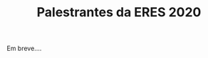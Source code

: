 ﻿---
layout: page-fullwidth
title: "Palestrantes da ERES 2020"
subheadline: ""
permalink: "/palestras/"
header:
   image_fullwidth: banner_eres2020.png
---

Em breve....

<!--
<div class="row t30">
	<div class="medium-16 columns">
        <img src="{{ site.urlimg }}rocha.jpeg" alt="" align="center"><br>
        <b>Profa. Dra. Ana Regina Cavalcanti da Rocha (COPPE/UFRJ)</b><br>		
		<a href="http://lattes.cnpq.br/6344175997146758" target="_blank">Currículo Lattes</a><br>		
		<h4>Título: Compreendendo as Novas Perspectivas da Melhoria de Processos: As Novas Versões do CMMI e do MPS-SW (Palestra A) </h4><br>		
		<b>Data:</b> 20/05/2020 (Quarta-Feira) <br>
		<b>Hora:</b> 08h:45m - 10h:15m (1,5 horas) <br>
		<b>Local:</b> Bloco XXX - Anfiteatro YYY<br><br>	
		<br>
		<p class="text-justify"><b>Resumo:</b> Esta palestra mostrará a importância da melhoria de processos e os benefícios que traz às empresas. Apresentará os novos modelos CMMI-DEV v 2.0 e MPS-SW:2020 e as novas perspectivas para a melhoria de processos e produtividade nas empresas. Será também apresentado como dar início à melhoria de processos com o MPS e sua compatibilidade com os métodos ágeis. Por fim, será  mostrada a compatibilidade entre os modelos CMMI e MPS-SW.</p>
		<br><br>
		<p class="text-justify"><b>Bio:</b> Professora titular da COPPE/UFRJ, pesquisadora na área de Engenharia de Software, orientou mais de 100 teses e dissertações na área de Qualidade de Software. Formada em Matemática pela UFRJ, com mestrado e doutorado pela PUC-RIO. Em 2010, recebeu o Prêmio Internacional Anita Borg de Agentes de Mudança (EUA), por sua atuação como desenvolvedora do potencial das mulheres na área de tecnologia. Foi responsável pela definição do modelo de melhoria de processos MR-MPS-SW, atualmente com mais de 700 empresas avaliadas. Trabalha com melhoria de processos baseada em multi-modelos, tendo sido a criadora do modelo QPS para Qualidade de Produto de Software.</p>
    </div>
</div>


<div class="row t30">
	<div class="medium-16 columns">
        <img src="{{ site.urlimg }}barbosa.jpg" alt="" align="center"><br>
        <b>Profa. Dra. Ellen Francine Barbosa (ICMC/USP)</b><br>		
		<a href="http://lattes.cnpq.br/7913302545613108" target="_blank">Currículo Lattes</a><br>		
		<h4>Título: Engenharia de Software Aplicada à Educação (Palestra B) </h4><br>		
		<b>Data:</b> 20/05/2020 (Quarta-Feira) <br>
		<b>Hora:</b> 13h:30m - 15h:00m (1,5 horas) <br>
		<b>Local:</b> Bloco XXX - Anfiteatro YYY<br><br>	
		<br>
		<p class="text-justify"><b>Resumo:</b> Ao longo dos últimos anos, o processo educacional vem passando por uma significativa transformação, incorporando tecnologias que proporcionam amplo acesso a uma diversidade de aplicações educacionais, além de promoverem maior interação, colaboração e comunicação entre aprendizes e professores. Apesar dos benefícios associados, o estabelecimento e a adoção de tecnologias educacionais é um processo complexo do ponto de vista técnico. Entre os problemas encontrados, destaca-se a grande exigência por requisitos de qualidade, principalmente em aplicações educacionais que possuem inúmeros usuários com necessidades distintas, constantes mudanças de requisitos, separação de interesses, compartilhamento de recursos, uso de diferentes dispositivos de acesso, entre outros aspectos. Em uma perspectiva distinta mas relacionada, a Engenharia de Software caracteriza-se pelo estabelecimento de processos, métodos, técnicas e ferramentas para a produção de aplicações de software com qualidade. Nesta palestra são discutidos aspectos de Pesquisa e Desenvolvimento em duas áreas de interesse: Engenharia de Software e Tecnologias Educacionais. A integração das duas áreas ocorre à medida que processos, métodos, técnicas e ferramentas de Engenharia de Software, associados a Tecnologias Educacionais, são investigados e utilizados no projeto e desenvolvimento de aplicações educacionais. Em especial, aspectos relacionados à Qualidade de Software, Linhas de Produto de Software, Arquiteturas de Referência e Padrões de Desenvolvimento são abordados no contexto de produção de Recursos Educacionais Abertos (REAs), Cursos Massivos, Abertos e Online (MOOCs) e aplicações de aprendizagem móvel (m-learning).</p>
		<br><br>
		<p class="text-justify"><b>Bio:</b> Bacharel em Ciência da Computação pela Universidade Estadual de Londrina (UEL) em 1995. Mestre em Ciência da Computação e Matemática Computacional pelo Instituto de Ciências Matemáticas e de Computação (ICMC-USP) em 1998. Doutora em Ciência da Computação e Matemática Computacional pelo Instituto de Ciências Matemáticas e de Computação (ICMC-USP) em 2004. Realizou estágios na Georgia Institute of Technology, em 2002, e na University of Florida, em 2003. Atualmente é Professora Associada do Departamento de Sistemas de Computação do ICMC-USP, onde atua como docente desde 2005. É coordenadora do curso de Bacharelado em Sistemas de Informação desde 2016. Foi coordenadora  do Laboratório de Engenharia de Software (LabES) no período de 2008 a 2011. É fundadora e atual coordenadora do Laboratório de Computação Aplicada à Educação e Tecnologia Social Avançada (CAEd). Entre seus interesses de pesquisa destacam-se os temas relacionados à Computação Aplicada à Educação, Engenharia de Software, e Empreendedorismo e Inovação.</p>
    </div>
</div>

<div class="row t30">
	<div class="medium-16 columns">
        <img src="{{ site.urlimg }}gularte.jpeg" alt="" align="center"><br>
        <b>Alan Gularte (Dell)</b><br>		
		<a href="https://www.linkedin.com/in/alancafrunigularte" target="_blank">Linkedin</a><br>		
		<h4>Título: Testes de Software e Transformação Digital (Palestra D) </h4><br>
		<b>Data:</b> 21/05/2020 (Quinta-Feira) <br>
		<b>Hora:</b> 08h:45m - 10m:15m (1,5 horas) <br>
		<b>Local:</b> Bloco XXX - Anfiteatro YYY<br><br>	
		<br>
		<p class="text-justify"><b>Resumo:</b> Nesta nova era de transformação digital, os engenheiros de testes estão se deparando com um universo de mudanças na maneira como tradicionalmente testam os softwares em termos de habilidades, processos e ferramentas. Machine Learning/Inteligência Artificial, DevOps, testes ágeis e contínuos são alguns exemplos dos temas que estão desafiando a comunidade de testes e forçando-os a encontrar maneiras de testar mais rapidamente e com excelência. Nesta palestra, Alan Gularte compartilhará como superar os principais desafios no campo da automação de testes, fazendo o melhor uso das tecnologias disponíveis.</p>
		<br><br>
		<p class="text-justify"><b>Bio:</b> Alan Gularte é Engenheiro de Software Sênior da Dell. Desde 2013, ele apoia programas globais de testes de performance e engenharia de qualidade, liderando equipes distribuídas no Brasil e na Índia. Ele ingressou na Dell após 6 anos trabalhando como desenvolvedor web e mobile. Ele tem Especialização em Big Data e Ciência de Dados e está sempre trabalhando com iniciativas de inovação envolvendo automação para mesclar Engenharia de Qualidade com Inteligência Artificial. Alan é apaixonado por tecnologia e gestão de pessoas, porque acredita que as duas áreas precisam caminhar juntas. Ele adora viajar e conhecer diferentes culturas.</p>
    </div>
</div>


<div class="row t30">
	<div class="medium-16 columns">
        <img src="{{ site.urlimg }}wangham.jpg" alt="" align="center"><br>
        <b>Profa. Dra. Michelle Silva Wangham (UNIVALI)</b><br>		
		<a href="http://lattes.cnpq.br/7913302545613108" target="_blank">Currículo Lattes</a><br>		
		<h4>Título: Desafios e Oportunidades Decorrentes da Lei Geral de Proteção de Dados Pessoais (LGPD) para a Área de Engenharia de Software (Palestra E) </h4><br>
		<b>Data:</b> 22/05/2020 (Sexta-Feira) <br>
		<b>Hora:</b> 13h:30m - 15h:00m (1,5 horas) <br>
		<b>Local:</b> Bloco XXX - Anfiteatro YYY<br><br>	
		<br>
		<p class="text-justify"><b>Resumo:</b> A transformação digital está baseada em um rica cultura orientada a dados, por consequência, há uma demanda urgente por proteção de dados pessoais. Esta transformação coloca os dados no centro e o titular dos dados é quem decide como será atendido e autoriza quais informações podem ser usadas. Nesse sentido, é necessário mais transparência, inteligência, segurança, ética e conformidade com a LGPD para usar estes dados. Nesta palestra, analisaremos como as empresas brasileiras estão se preparando para Agosto de 2020. Quais as dores e desafios das empresas de software na Jornada da Adequação à LGPD. Em um formato interativo, discutiremos como as tecnologias emergentes como blockchain, IA, Big Data, Crowdsensing, reconhecimento facial, entre outras podem ser usadas sem comprometer a privacidade dos titulares dos dados. Por fim, mapearemos as oportunidades de pesquisa e de novos negócios para a área de Engenharia de Software.</p>
		<br><br>
		<p class="text-justify"><b>Bio:</b> Michelle S. Wangham é professora na Universidade do Vale do Itajaí (UNIVALI). Possui doutorado em Engenharia Elétrica na Universidade Federal de Santa Catarina (UFSC). Atualmente,  é membro do Laboratório de Sistemas Embarcados e Distribuídos  (LSED) da Univali, coordena o Comitê Técnico de Gestão de Identidade da RNP e o serviço para experimentação em gestão de identidade - GIdLab da RNP. Seus principais tópicos de interesse são segurança e privacidade em sistemas distribuídos e gestão de identidades.</p>
    </div>
</div>


<div class="row t30">
	<div class="medium-16 columns">
        <img src="{{ site.urlimg }}pompermaier.gif" alt="" align="center"><br>
        <b>Prof. Leandro Bento Pompermaier (Tecnopuc/PUCRS)</b><br>		
		<a href="http://lattes.cnpq.br/0325963463061376" target="_blank">Currículo Lattes</a><br>		
		<h4>Título: 1000 em 10: A Experiência do Tecnopuc na Geração de Startups (Palestra F) </h4><br>
		<b>Data:</b> 22/05/2020 (Sexta-Feira) <br>
		<b>Hora:</b> 19h:30m - 21h:00m (1,5 horas) <br>
		<b>Local:</b> Bloco XXX - Anfiteatro YYY<br><br>	
		<br>
		<p class="text-justify"><b>Resumo:</b> A palestra mostrará como a intenção estratégica do Tecnopuc (1000 negócios inovadores em 10 anos) impacta nas ações de empreendedorismo na universidade (PUCRS). Será apresentada a mudança organizacional do Tecnopuc para englobar tal estratégia e, dentro deste contexto, os programas de desenvolvimento de startups, direcionados para toda a jornada do empreendedor, serão apresentados e detalhados.</p>
		<br><br>
		<p class="text-justify"><b>Bio:</b> Leandro é co-fundador da e-Core, empresa de software que atua globalmente, com escritórios no Brasil, México e EUA. Co-fundador da Adoy Invest, startup que mescla Inteligência Artificial e lógica de fundos de investimentos no mundo das criptomoedas. Professor da PUCRS com mais de 20 anos de experiência e líder da área de Startups do Tecnopuc, referência mundial em parque tecnológico. Investidor anjo de Startups, líder do chapter RS da Anjos do Brasil. </p>
    </div>
</div>
-->


<div class="row t60">
	<img src="{{ site.urlimg }}promocao_apoio_logos.png" alt="" align="center">
</div><!-- /.row -->